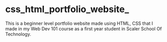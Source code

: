 # css_html_portfolio_website_
This is a beginner level portfolio website made using HTML, CSS that I made in my Web Dev 101 course as a first year student in Scaler School Of Technology.
